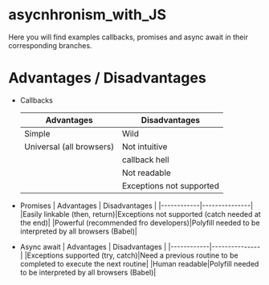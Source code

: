 # asycnhronism_with_JS
Here you will find examples callbacks, promises and async await in their corresponding branches.

# Advantages / Disadvantages
* Callbacks

    | Advantages | Disadvantages |
    |------------|---------------|
    | Simple     |   Wild        |
    | Universal (all browsers)  |   Not intuitive|
    |               |callback hell| 
    |               |Not readable|
    |               |Exceptions not supported|

* Promises
    | Advantages | Disadvantages |
    |------------|---------------|
    |Easily linkable (then, return)|Exceptions not supported (catch needed at the end)|
    |Powerful (recommended fro developers)|Polyfill needed to be interpreted by all browsers (Babel)|

* Async await
    | Advantages | Disadvantages |
    |------------|---------------| 
    |Exceptions supported (try, catch)|Need a previous routine to be completed to execute the next routine|
    |Human readable|Polyfill needed to be interpreted by all browsers (Babel)|